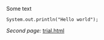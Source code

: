 Some text

```
System.out.println("Hello world");
```

*Second page:*
[trial.html](https://jhan-p.github.io/cse15l-lab-reports/trial.html)
